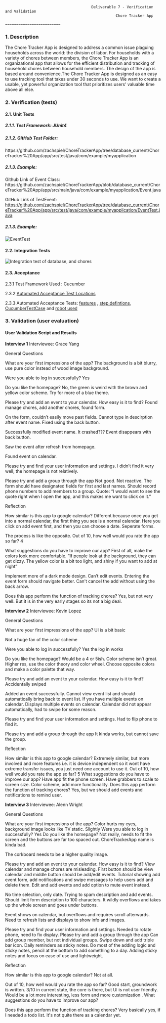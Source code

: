                                            Deliverable 7 - Verification and Validation
                                                      Chore Tracker App
                                                   =========================

<h3>1. Description</h3>

The Chore Tracker App is designed to address a common issue plaguing households across the world: the division of labor. For households with a variety of chores between members, the Chore Tracker App is an organizational app that allows for the efficient distribution and tracking of household chores between household members. The design of the app is based around convenience.The Chore Tracker App is designed as an easy to use tracking tool that takes under 30 seconds to use. We want to create a usable, yet powerful organization tool that prioritizes users' valuable time above all else.

<h3>2. Verification (tests)</h3>
<h4>2.1. Unit Tests</h4>
<h5>2.1.1. Test Framework: JUnit4</h5>
<h5>2.1.2. GitHub Test Folder:</h5> https://github.com/zachspiel/ChoreTrackerApp/tree/database_current/ChoreTracker%20App/app/src/test/java/com/example/myapplication
<h5>2.1.3. Example: </h5>
Github Link of Event Class:
https://github.com/zachspiel/ChoreTrackerApp/blob/database_current/ChoreTracker%20App/app/src/main/java/com/example/myapplication/Event.java

GitHub Link of TestEvent:
https://github.com/zachspiel/ChoreTrackerApp/tree/database_current/ChoreTracker%20App/app/src/test/java/com/example/myapplication/EventTest.java
<h5>2.1.3. Example: </h5>

![EventTest](https://github.com/zachspiel/ChoreTrackerApp/blob/master/Image%20Resources/EventTest_running.JPG)

<h4>2.2. Integration Tests</h4>

![Integration test of database, and chores](https://github.com/zachspiel/ChoreTrackerApp/blob/master/Image%20Resources/integration_testing.png)

<h4>2.3. Acceptance</h4>
2.3.1
Test Framework Used : Cucumber

2.3.2
[Automated Acceptance Test Locations](https://github.com/zachspiel/ChoreTrackerApp/tree/Added-Acceptance-Testing/ChoreTracker%20App/app/src/androidTest/java/com/example/myapplication)

2.3.3
Automated Acceptance Tests: 
[features](https://github.com/zachspiel/ChoreTrackerApp/blob/Added-Acceptance-Testing/ChoreTracker%20App/app/src/androidTest/assets/features/addEvents.feature) ,
[step defintions](https://github.com/zachspiel/ChoreTrackerApp/blob/Added-Acceptance-Testing/ChoreTracker%20App/app/src/androidTest/java/com/example/myapplication/stepDefinitions/MyStepdefs.java), 
[CucumberTestCase](https://github.com/zachspiel/ChoreTrackerApp/blob/Added-Acceptance-Testing/ChoreTracker%20App/app/src/androidTest/java/com/example/myapplication/test/CucumberTestCase.java) and 
[robot used](https://github.com/zachspiel/ChoreTrackerApp/blob/Added-Acceptance-Testing/ChoreTracker%20App/app/src/androidTest/java/com/example/myapplication/robot/LoginScreenRobot.java)
  
<h3>3. Validation (user evaluation)</h3>

<h4>User Validation Script and Results</h4>

**Interview 1**
Interviewee: Grace Yang

General Questions

What are your first impressions of the app? 
The background is a bit blurry, use pure color instead of wood image background.


Were you able to log in successfully?
Yes

Do you like the homepage? 
No, the green is weird with the brown and yellow color scheme. Try for more of a blue theme. 

 

Please try and add an event to your calendar. How easy is it to find?
Found manage chores, add another chores, found form. 

On the form, couldn’t easily move past fields. Cannot type in descirption after event name.
Fixed using the back button. 

Successfully modified event name. It crashed??? Event disappears with back button.

Saw the event after refresh from homepage.


Found event on calendar.

Please try and find your user information and settings. 
I didn’t find it very well, the homepage is not relatively. 

Please try and add a group through the app
Not good.  Not reactive. The form should have designated fields for first and last names. 
Should record phone numbers to add members to a group. 
Quote:
“I would want to see the quote right when I open the app, and this makes me want to click on it.”

Reflection

How similar is this app to google calendar?
Different because once you get into a normal calendar, the first thing you see is a normal calendar. Here you click on add event first, and then you can choose a date. Seperate forms.

The process is like the opposite. 
Out of 10, how well would you rate the app so far?
4

What suggestions do you have to improve our app?
First of all, make the colors look more comfortable. “If people look at the background, they can get dizzy. The yellow color is a bit too light, and shiny if you want to add at night” 

Implement more of a dark mode design. Can’t edit events. Entering the event form should navigate better. Can't cancel the add without using the back arrow. 

Does this app perform the function of tracking chores?
Yes, but not very well. But it is in the very early stages so its not a big deal. 


**Interview 2**
Interviewee: Kevin Lopez

General Questions

What are your first impressions of the app? 
UI is a bit basic

Not a huge fan of the color scheme

Were you able to log in successfully?
Yes the log in works

Do you like the homepage? 
Would be a 4 or 5ish. Color scheme isn’t great. Higher res, use the color theory and color wheel. Choose opposite colors and make a color palette that way.

Please try and add an event to your calendar. How easy is it to find?
Accidentally swiped 

Added an event successfully. Cannot view event list and should automatically bring back to event list. If you have multiple events on calendar. Displays multiple events on calendar. Calendar did not appear automatically, had to swipe for some reason.

Please try and find your user information and settings. 
Had to flip phone to find it. 

Please try and add a group through the app
It kinda works, but cannot save the group.

Reflection

How similar is this app to google calendar?
Extremely similar, but more involved and more features i.e. it is device independent so it wont have extreme transfer issues, you just need one account to use it.
Out of 10, how well would you rate the app so far?
5
What suggestions do you have to improve our app?
Have app fit the phone screen. Have grabbers to scale to screen size.
Color scheme, add more functionality.
Does this app perform the function of tracking chores?
Yes, but we should add events and notifications to remind user. 


**Interview 3**
Interviewee: Alenn Wright

General Questions

What are your first impressions of the app? 
Color hurts my eyes, background image looks like TV static. Slightly 
Were you able to log in successfully?
Yes
Do you like the homepage? 
Not really, needs to fit the screen and the buttons are far too spaced out. ChoreTrackerApp name is kinda bad. 

The corkboard needs to be a higher quality image. 

Please try and add an event to your calendar. How easy is it to find?
View calendar and manage chores are misleading. First button should be view calendar and middle button should be add/edit events. Tutorial showing add event form, add notifications and swipe messages to help users add and delete them. Edit and add events and add option to mute event instead. 

No time selection, only date. Trying to spam description and add events. Should limit form description to 100 characters. It wildly overflows and takes up the whole screen and goes under buttons. 

Event shows on calendar, but overflows and requires scroll afterwards. Need to refresh lists and displays to show info and images. 



Please try and find your user information and settings. 
Needed to rotate phone, need to fix display.
Please try and add a group through the app
Can add group member, but not individual groups. Swipe down and add triple bar icon. Daily reminders as sticky notes. Do most of the adding logic and sticky notes, pencil at the bottom to add something to a day. Adding sticky notes and focus on ease of use and lightweight. 

Reflection

How similar is this app to google calendar?
Not at all.

Out of 10, how well would you rate the app so far?
Good start, groundwork is written. 3/10 in current state, the core is there, but UI is not user friendly. Would be a lot more interesting, less form and more customization
. 
What suggestions do you have to improve our app?


Does this app perform the function of tracking chores?
Very basically yes, if I needed a todo list. It's not quite there as a calendar yet.

